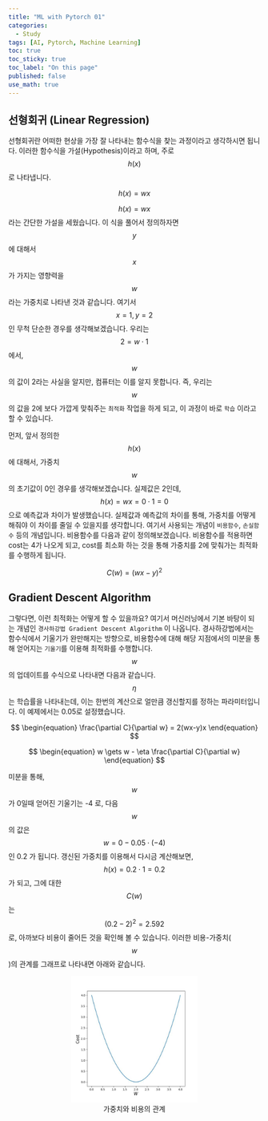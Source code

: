 ```yaml
---
title: "ML with Pytorch 01"
categories:
  - Study
tags: [AI, Pytorch, Machine Learning]
toc: true
toc_sticky: true
toc_label: "On this page"
published: false
use_math: true
---
```


## 선형회귀 (Linear Regression)
선형회귀란 어떠한 현상을 가장 잘 나타내는 함수식을 찾는 과정이라고 생각하시면 됩니다. 이러한 함수식을 가설(Hypothesis)이라고 하며, 주로 $$h(x)$$로 나타냅니다. 

$$
\begin{equation}
h(x) = wx
\end{equation}
$$

$$h(x) = wx$$ 라는 간단한 가설을 세웠습니다. 이 식을 풀어서 정의하자면 $$y$$에 대해서 $$x$$가 가지는 영향력을 $$w$$ 라는 가중치로 나타낸 것과 같습니다. 여기서 $$x=1, y=2$$ 인 무척 단순한 경우를 생각해보겠습니다. 우리는 $$2=w \cdot 1$$ 에서, $$w$$의 값이 2라는 사실을 알지만, 컴퓨터는 이를 알지 못합니다. 즉, 우리는 $$w$$ 의 값을 2에 보다 가깝게 맞춰주는 `최적화` 작업을 하게 되고, 이 과정이 바로 `학습` 이라고 할 수 있습니다.

먼저, 앞서 정의한 $$h(x)$$ 에 대해서, 가중치 $$w$$의 초기값이 0인 경우를 생각해보겠습니다. 실제값은 2인데, $$h(x)=wx=0 \cdot 1=0$$ 으로 예측값과 차이가 발생했습니다. 실제값과 예측값의 차이를 통해, 가중치를 어떻게 해줘야 이 차이를 줄일 수 있을지를 생각합니다. 여기서 사용되는 개념이 `비용함수`, `손실함수` 등의 개념입니다. 비용함수를 다음과 같이 정의해보겠습니다. 비용함수를 적용하면 cost는 4가 나오게 되고, cost를 최소화 하는 것을 통해 가중치를 2에 맞춰가는 최적화를 수행하게 됩니다.

$$
\begin{equation}
C(w) = (wx-y)^2
\end{equation}
$$


## Gradient Descent Algorithm
그렇다면, 이런 최적화는 어떻게 할 수 있을까요? 여기서 머신러닝에서 기본 바탕이 되는 개념인 `경사하강법 Gradient Descent Algorithm` 이 나옵니다. 경사하강법에서는 함수식에서 기울기가 완만해지는 방향으로,  비용함수에 대해 해당 지점에서의 미분을 통해 얻어지는 `기울기`를 이용해 최적화를 수행합니다. $$w$$의 업데이트를 수식으로 나타내면 다음과 같습니다.$$\eta$$ 는 학습률을 나타내는데, 이는 한번의 계산으로 얼만큼 갱신할지를 정하는 파라미터입니다. 이 예제에서는 0.05로 설정했습니다.

$$
\begin{equation}
\frac{\partial C}{\partial w} = 2(wx-y)x
\end{equation}
$$

$$
\begin{equation}
w \gets w - \eta \frac{\partial C}{\partial w}
\end{equation}
$$

미분을 통해, $$w$$ 가 0일때 얻어진 기울기는 -4 로, 다음 $$w$$ 의 값은 $$w=0-0.05 \cdot (-4)$$ 인 0.2 가 됩니다. 갱신된 가중치를 이용해서 다시금 계산해보면, $$ h(x) = 0.2 \cdot 1 = 0.2 $$ 가 되고, 그에 대한 $$C(w)$$ 는 $$(0.2-2)^2=2.592$$ 로, 아까보다 비용이 줄어든 것을 확인해 볼 수 있습니다. 이러한 비용-가중치($$w$$)의 관계를 그래프로 나타내면 아래와 같습니다.
<center>
<figure style="width:50%"> <img src="/Images/Study/mlstudy/cost.jpg" alt=""/>
<figcaption>가중치와 비용의 관계</figcaption>
</figure>
</center>